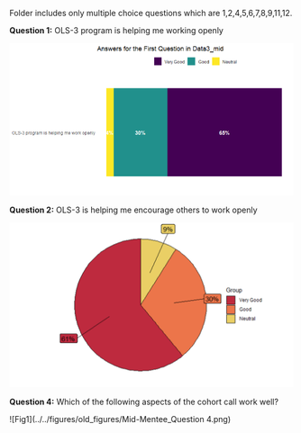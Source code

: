 Folder includes only multiple choice questions which are 1,2,4,5,6,7,8,9,11,12.


**Question 1:** OLS-3 program is helping me working openly


![Fig1](../../figures/old_figures/Data3_mid_mentee_1q.png) 


**Question 2:** OLS-3 is helping me encourage others to work openly


![Fig1](../../figures/mid_mentee_3/Mid_mentee_Q2.png) 


**Question 4:** Which of the following aspects of the cohort call work well?


![Fig1](../../figures/old_figures/Mid-Mentee_Question 4.png) 

